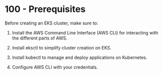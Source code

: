 # 100 - Prerequisites

Before creating an EKS cluster, make sure to:

1. Install the AWS Command Line Interface (AWS CLI) for interacting with the different parts of AWS.

2. Install eksctl to simplify cluster creation on EKS.

3. Install kubectl to manage and deploy applications on Kubernetes.

4. Configure AWS CLI with your credentials.
